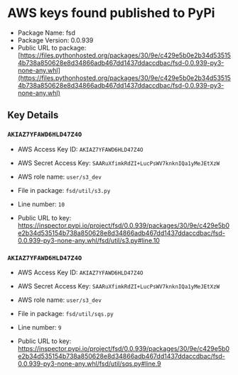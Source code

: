 # AWS keys found published to PyPi

* Package Name: fsd
* Package Version: 0.0.939
* Public URL to package: [https://files.pythonhosted.org/packages/30/9e/c429e5b0e2b34d535154b738a850628e8d34866adb467dd1437ddaccdbac/fsd-0.0.939-py3-none-any.whl](https://files.pythonhosted.org/packages/30/9e/c429e5b0e2b34d535154b738a850628e8d34866adb467dd1437ddaccdbac/fsd-0.0.939-py3-none-any.whl)

## Key Details

### `AKIAZ7YFAWD6HLD47Z4O`

* AWS Access Key ID: `AKIAZ7YFAWD6HLD47Z4O`
* AWS Secret Access Key: `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` 
* AWS role name: `user/s3_dev`
* File in package: `fsd/util/s3.py`
* Line number: `10`

* Public URL to key: https://inspector.pypi.io/project/fsd/0.0.939/packages/30/9e/c429e5b0e2b34d535154b738a850628e8d34866adb467dd1437ddaccdbac/fsd-0.0.939-py3-none-any.whl/fsd/util/s3.py#line.10



### `AKIAZ7YFAWD6HLD47Z4O`

* AWS Access Key ID: `AKIAZ7YFAWD6HLD47Z4O`
* AWS Secret Access Key: `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` 
* AWS role name: `user/s3_dev`
* File in package: `fsd/util/sqs.py`
* Line number: `9`

* Public URL to key: https://inspector.pypi.io/project/fsd/0.0.939/packages/30/9e/c429e5b0e2b34d535154b738a850628e8d34866adb467dd1437ddaccdbac/fsd-0.0.939-py3-none-any.whl/fsd/util/sqs.py#line.9


